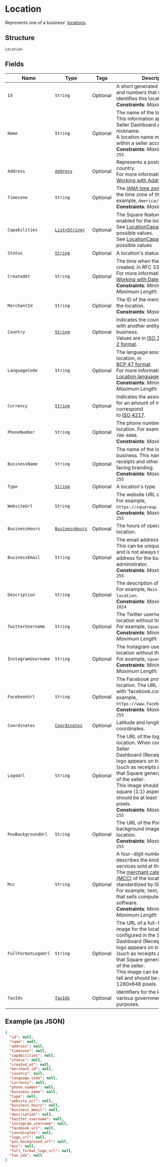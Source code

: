 
# Location

Represents one of a business' [locations](https://developer.squareup.com/docs/locations-api).

## Structure

`Location`

## Fields

| Name | Type | Tags | Description | Getter |
|  --- | --- | --- | --- | --- |
| `Id` | `String` | Optional | A short generated string of letters and numbers that uniquely identifies this location instance.<br>**Constraints**: *Maximum Length*: `32` | String getId() |
| `Name` | `String` | Optional | The name of the location.<br>This information appears in the Seller Dashboard as the nickname.<br>A location name must be unique within a seller account.<br>**Constraints**: *Maximum Length*: `255` | String getName() |
| `Address` | [`Address`](../../doc/models/address.md) | Optional | Represents a postal address in a country.<br>For more information, see [Working with Addresses](https://developer.squareup.com/docs/build-basics/working-with-addresses). | Address getAddress() |
| `Timezone` | `String` | Optional | The [IANA time zone](https://www.iana.org/time-zones) identifier for<br>the time zone of the location. For example, `America/Los_Angeles`.<br>**Constraints**: *Maximum Length*: `30` | String getTimezone() |
| `Capabilities` | [`List<String>`](../../doc/models/location-capability.md) | Optional | The Square features that are enabled for the location.<br>See [LocationCapability](../../doc/models/location-capability.md) for possible values.<br>See [LocationCapability](#type-locationcapability) for possible values | List<String> getCapabilities() |
| `Status` | [`String`](../../doc/models/location-status.md) | Optional | A location's status. | String getStatus() |
| `CreatedAt` | `String` | Optional | The time when the location was created, in RFC 3339 format.<br>For more information, see [Working with Dates](https://developer.squareup.com/docs/build-basics/working-with-dates).<br>**Constraints**: *Minimum Length*: `20`, *Maximum Length*: `25` | String getCreatedAt() |
| `MerchantId` | `String` | Optional | The ID of the merchant that owns the location.<br>**Constraints**: *Maximum Length*: `32` | String getMerchantId() |
| `Country` | [`String`](../../doc/models/country.md) | Optional | Indicates the country associated with another entity, such as a business.<br>Values are in [ISO 3166-1-alpha-2 format](http://www.iso.org/iso/home/standards/country_codes.htm). | String getCountry() |
| `LanguageCode` | `String` | Optional | The language associated with the location, in<br>[BCP 47 format](https://tools.ietf.org/html/bcp47#appendix-A).<br>For more information, see [Location language code](https://developer.squareup.com/docs/locations-api#location-language-code).<br>**Constraints**: *Minimum Length*: `5`, *Maximum Length*: `5` | String getLanguageCode() |
| `Currency` | [`String`](../../doc/models/currency.md) | Optional | Indicates the associated currency for an amount of money. Values correspond<br>to [ISO 4217](https://wikipedia.org/wiki/ISO_4217). | String getCurrency() |
| `PhoneNumber` | `String` | Optional | The phone number of the location. For example, `+1 855-700-6000`.<br>**Constraints**: *Maximum Length*: `17` | String getPhoneNumber() |
| `BusinessName` | `String` | Optional | The name of the location's overall business. This name is present on receipts and other customer-facing branding.<br>**Constraints**: *Maximum Length*: `255` | String getBusinessName() |
| `Type` | [`String`](../../doc/models/location-type.md) | Optional | A location's type. | String getType() |
| `WebsiteUrl` | `String` | Optional | The website URL of the location.  For example, `https://squareup.com`.<br>**Constraints**: *Maximum Length*: `255` | String getWebsiteUrl() |
| `BusinessHours` | [`BusinessHours`](../../doc/models/business-hours.md) | Optional | The hours of operation for a location. | BusinessHours getBusinessHours() |
| `BusinessEmail` | `String` | Optional | The email address of the location. This can be unique to the location and is not always the email address for the business owner or administrator.<br>**Constraints**: *Maximum Length*: `255` | String getBusinessEmail() |
| `Description` | `String` | Optional | The description of the location. For example, `Main Street location`.<br>**Constraints**: *Maximum Length*: `1024` | String getDescription() |
| `TwitterUsername` | `String` | Optional | The Twitter username of the location without the '@' symbol. For example, `Square`.<br>**Constraints**: *Minimum Length*: `1`, *Maximum Length*: `15` | String getTwitterUsername() |
| `InstagramUsername` | `String` | Optional | The Instagram username of the location without the '@' symbol. For example, `square`.<br>**Constraints**: *Minimum Length*: `1`, *Maximum Length*: `30` | String getInstagramUsername() |
| `FacebookUrl` | `String` | Optional | The Facebook profile URL of the location. The URL should begin with 'facebook.com/'. For example, `https://www.facebook.com/square`.<br>**Constraints**: *Maximum Length*: `255` | String getFacebookUrl() |
| `Coordinates` | [`Coordinates`](../../doc/models/coordinates.md) | Optional | Latitude and longitude coordinates. | Coordinates getCoordinates() |
| `LogoUrl` | `String` | Optional | The URL of the logo image for the location. When configured in the Seller<br>Dashboard (Receipts section), the logo appears on transactions (such as receipts and invoices) that Square generates on behalf of the seller.<br>This image should have a roughly square (1:1) aspect ratio and should be at least 200x200 pixels.<br>**Constraints**: *Maximum Length*: `255` | String getLogoUrl() |
| `PosBackgroundUrl` | `String` | Optional | The URL of the Point of Sale background image for the location.<br>**Constraints**: *Maximum Length*: `255` | String getPosBackgroundUrl() |
| `Mcc` | `String` | Optional | A four-digit number that describes the kind of goods or services sold at the location.<br>The [merchant category code (MCC)](https://developer.squareup.com/docs/locations-api#initialize-a-merchant-category-code) of the location as standardized by ISO 18245.<br>For example, `5045`, for a location that sells computer goods and software.<br>**Constraints**: *Minimum Length*: `4`, *Maximum Length*: `4` | String getMcc() |
| `FullFormatLogoUrl` | `String` | Optional | The URL of a full-format logo image for the location. When configured in the Seller<br>Dashboard (Receipts section), the logo appears on transactions (such as receipts and invoices) that Square generates on behalf of the seller.<br>This image can be wider than it is tall and should be at least 1280x648 pixels. | String getFullFormatLogoUrl() |
| `TaxIds` | [`TaxIds`](../../doc/models/tax-ids.md) | Optional | Identifiers for the location used by various governments for tax purposes. | TaxIds getTaxIds() |

## Example (as JSON)

```json
{
  "id": null,
  "name": null,
  "address": null,
  "timezone": null,
  "capabilities": null,
  "status": null,
  "created_at": null,
  "merchant_id": null,
  "country": null,
  "language_code": null,
  "currency": null,
  "phone_number": null,
  "business_name": null,
  "type": null,
  "website_url": null,
  "business_hours": null,
  "business_email": null,
  "description": null,
  "twitter_username": null,
  "instagram_username": null,
  "facebook_url": null,
  "coordinates": null,
  "logo_url": null,
  "pos_background_url": null,
  "mcc": null,
  "full_format_logo_url": null,
  "tax_ids": null
}
```

